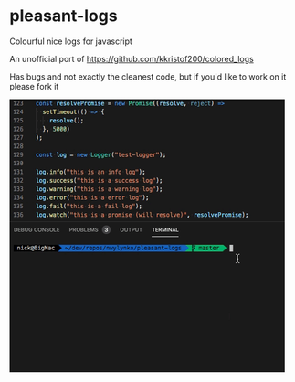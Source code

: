 # pleasant-logs
Colourful nice logs for javascript

An unofficial port of https://github.com/kkristof200/colored_logs

Has bugs and not exactly the cleanest code, but if you'd like to work on it please fork it

![screenshot](pleasant-logs.gif)